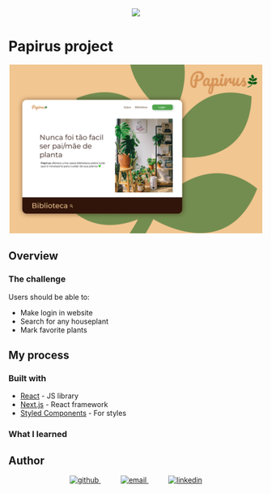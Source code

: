 
<div align="center">
  <img src="https://img.shields.io/badge/-Closed-critical">
</div>

# Papirus project
<div align="center">
  <img alt="thumb" src="./assets/thumb.jpg" width="500">
</div>

## Overview

### The challenge

Users should be able to:
  - Make login in website  
  - Search for any houseplant
  - Mark favorite plants

## My process

### Built with

- [React](https://reactjs.org/) - JS library
- [Next.js](https://nextjs.org/) - React framework
- [Styled Components](https://styled-components.com/) - For styles

### What I learned

## Author
<p align="center">
    <a href="https://github.com/joaovictor6">
        <img  alt="github" src="https://img.shields.io/badge/github-%23100000.svg?&style=for-the-badge&logo=github&logoColor=white&link=mailto:https://github.com/joaovictor6">
    </a>
    &nbsp;&nbsp;&nbsp;&nbsp;&nbsp;&nbsp;&nbsp;&nbsp;&nbsp;
    <a href="mailto:joaovictor.dev@gmail.com">
        <img alt="email" src="https://img.shields.io/badge/gmail-D14836?&style=for-the-badge&logo=gmail&logoColor=white&link=mailto:mateusaraujo996@gmail.com">
    </a>
    &nbsp;&nbsp;&nbsp;&nbsp;&nbsp;&nbsp;&nbsp;&nbsp;&nbsp;
    <a href="https://www.linkedin.com/in/joao-victor-dsc/">
      <img alt="linkedin" src="https://img.shields.io/badge/LinkedIn-0077B5?style=for-the-badge&logo=linkedin&logoColor=white">
    </a>
</p>
